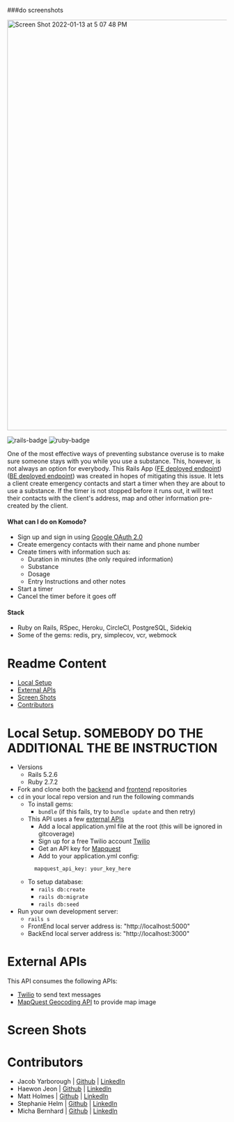 ###do screenshots

<img width="942" alt="Screen Shot 2022-01-13 at 5 07 48 PM" src="https://user-images.githubusercontent.com/86392608/149428892-9e313d17-529b-4208-96e1-cb2153a3a2c9.png">


![rails-badge](https://img.shields.io/badge/Rails-5.2.6-informational?style=flat-square) ![ruby-badge](https://img.shields.io/badge/Ruby-2.7.2-informational?style=flat-square)

One of the most effective ways of preventing substance overuse is to make sure someone stays with you while you use a substance. This, however, is not always an option for everybody. This Rails App ([FE deployed endpoint](https://komodo-frontend.herokuapp.com)) ([BE deployed endpoint](https://komodo-backend.herokuapp.com)) was created in hopes of mitigating this issue. It lets a client create emergency contacts and start a timer when they are about to use a substance. If the timer is not stopped before it runs out, it will text their contacts with the client's address, map and other information pre-created by the client.    

#### What can I do on Komodo?
  - Sign up and sign in using [Google OAuth 2.0](https://console.cloud.google.com/)
  - Create emergency contacts with their name and phone number
  - Create timers with information such as:
    - Duration in minutes (the only required information)
    - Substance
    - Dosage
    - Entry Instructions and other notes
  - Start a timer
  - Cancel the timer before it goes off

#### Stack
- Ruby on Rails, RSpec, Heroku, CircleCI, PostgreSQL, Sidekiq
- Some of the gems: redis, pry, simplecov, vcr, webmock

# Readme Content
- [Local Setup](#local-setup)
- [External APIs](#external-apis)
- [Screen Shots](#screen-shots)
- [Contributors](#contributors)

# Local Setup. SOMEBODY DO THE ADDITIONAL THE BE INSTRUCTION
- Versions
  - Rails 5.2.6
  - Ruby 2.7.2
- Fork and clone both the [backend](https://github.com/Komodo-Turing/komodo_backend) and [frontend](https://github.com/Komodo-Turing/komodo_frontend) repositories
- `cd` in your local repo version and run the following commands
  - To install gems:
    -  `bundle` (if this fails, try to `bundle update` and then retry)
  - This API uses a few [external APIs](#external-apis)
    - Add a local application.yml file at the root (this will be ignored in gitcoverage)
    - Sign up for a free Twilio account [Twilio](https://www.twilio.com/try-twilio?utm_source=google&utm_medium=cpc&utm_term=twilio%20api&utm_campaign=Sitelink_G_S_NAMER_Brand_Twilio&gclid=Cj0KCQiAuP-OBhDqARIsAD4XHpdjXfqb_rKxFVh1zws4KWvU-06VpAAedcfw1t7dt8GOtcpK1KpyXTUaApF2EALw_wcB)
    - Get an API key for [Mapquest](https://developer.mapquest.com/plan_purchase/steps/business_edition/business_edition_free/register) 
    - Add to your application.yml config: 
    ```
      mapquest_api_key: your_key_here
    ```
  - To setup database:
    - `rails db:create`
    - `rails db:migrate`
    - `rails db:seed`
- Run your own development server:
  - `rails s`
  - FrontEnd local server address is: "http://localhost:5000" 
  - BackEnd local server address is:  "http://localhost:3000" 

# External APIs
This API consumes the following APIs:
- [Twilio](https://www.twilio.com/docs/sms/api) to send text messages
- [MapQuest Geocoding API](https://developer.mapquest.com/documentation/geocoding-api/) to provide map image

# Screen Shots

# Contributors
- Jacob Yarborough |  [Github](https://github.com/jacobyarborough)   |   [LinkedIn](https://www.linkedin.com/in/jacob-yarborough/)
- Haewon Jeon      |  [Github](https://github.com/haewonito)   |   [LinkedIn](linkedin.com/in/haewonito/)
- Matt Holmes      |  [Github](https://github.com/matthewjholmes)   |   [LinkedIn](https://www.linkedin.com/in/matthew-j-holmes/)
- Stephanie Helm   |  [Github](https://github.com/stephaniemhelm)   |   [LinkedIn](https://www.linkedin.com/in/stephanie-helm-a4a032220/)
- Micha Bernhard   |  [Github](https://github.com/michab17)   |   [LinkedIn](https://www.linkedin.com/in/micha-bernhard/)

